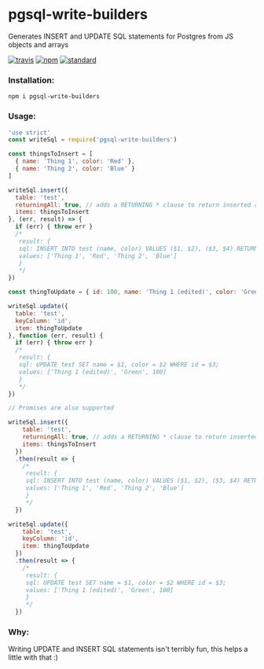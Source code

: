 # pgsql-write-builders

Generates INSERT and UPDATE SQL statements for Postgres from JS objects and arrays

[![travis][travis-image]][travis-url]
[![npm][npm-image]][npm-url]
[![standard][standard-image]][standard-url]

[travis-image]: https://travis-ci.org/maxnachlinger/pgsql-write-builders.svg?branch=master
[travis-url]: https://travis-ci.org/maxnachlinger/pgsql-write-builders
[npm-image]: https://img.shields.io/npm/v/pgsql-write-builders.svg?style=flat
[npm-url]: https://npmjs.org/package/pgsql-write-builders
[standard-image]: https://img.shields.io/badge/code%20style-standard-brightgreen.svg
[standard-url]: http://standardjs.com/

### Installation:
```
npm i pgsql-write-builders
```
### Usage:
```javascript
'use strict'
const writeSql = require('pgsql-write-builders')

const thingsToInsert = [
  { name: 'Thing 1', color: 'Red' },
  { name: 'Thing 2', color: 'Blue' }
]

writeSql.insert({
  table: 'test',
  returningAll: true, // adds a RETURNING * clause to return inserted rows
  items: thingsToInsert
}, (err, result) => {
  if (err) { throw err }
  /*
   result: {
   sql: INSERT INTO test (name, color) VALUES ($1, $2), ($3, $4) RETURNING id;
   values: ['Thing 1', 'Red', 'Thing 2', 'Blue']
   }
   */
})

const thingToUpdate = { id: 100, name: 'Thing 1 (edited)', color: 'Green' }

writeSql.update({
  table: 'test',
  keyColumn: 'id',
  item: thingToUpdate
}, function (err, result) {
  if (err) { throw err }
  /*
   result: {
   sql: UPDATE test SET name = $1, color = $2 WHERE id = $3;
   values: ['Thing 1 (edited)', 'Green', 100]
   }
   */
})

// Promises are also supported

writeSql.insert({
    table: 'test',
    returningAll: true, // adds a RETURNING * clause to return inserted rows
    items: thingsToInsert
  })
  .then(result => {
    /*
     result: {
     sql: INSERT INTO test (name, color) VALUES ($1, $2), ($3, $4) RETURNING id;
     values: ['Thing 1', 'Red', 'Thing 2', 'Blue']
     }
     */
  })

writeSql.update({
    table: 'test',
    keyColumn: 'id',
    item: thingToUpdate
  })
  .then(result => {
    /*
     result: {
     sql: UPDATE test SET name = $1, color = $2 WHERE id = $3;
     values: ['Thing 1 (edited)', 'Green', 100]
     }
     */
  })
```

### Why:
Writing UPDATE and INSERT SQL statements isn't terribly fun, this helps a little with that :)
